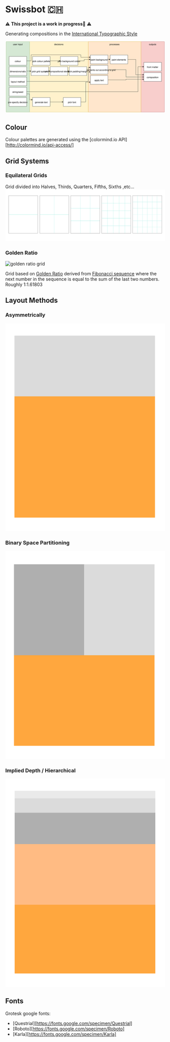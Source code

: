# Swissbot :switzerland:
:warning: **This project is a work in progress**:construction: :warning:

Generating compositions in the [International Typographic Style][I.T.S. wiki article]

![flow chart](diagrams/swissbot-flowchart.svg)
## Colour
Colour palettes are generated using the [colormind.io API][http://colormind.io/api-access/]
## Grid Systems
### Equilateral Grids
Grid divided into Halves, Thirds, Quarters, Fifths, Sixths ,etc...
![equilateral grids](diagrams/equilateral-grids.svg)
### Golden Ratio
![golden ratio grid](https://upload.wikimedia.org/wikipedia/commons/3/32/Golden_ratio_grid.svg)

Grid based on [Golden Ratio][Golden Ratio wiki article] derived from [Fibonacci sequence][Fibonacci wiki article] where the next number in the sequence is equal to the sum of the last two numbers. Roughly 1:1.61803
## Layout Methods
### Asymmetrically
![layout method asymmetric](diagrams/layout-methods-asym.svg)
### Binary Space Partitioning
![layout method binary space](diagrams/layout-methods-bsp.svg)
### Implied Depth / Hierarchical
![layout method depth](diagrams/layout-methods-depth.svg)
## Fonts
Grotesk google fonts:
- [Questrial][https://fonts.google.com/specimen/Questrial]
- [Roboto][https://fonts.google.com/specimen/Roboto]
- [Karla][https://fonts.google.com/specimen/Karla]



[I.T.S. wiki article]: https://en.wikipedia.org/wiki/International_Typographic_Style
[Fibonacci wiki article]: https://en.wikipedia.org/wiki/Fibonacci_number
[Golden Ratio wiki article]: https://en.wikipedia.org/wiki/Golden_ratio
